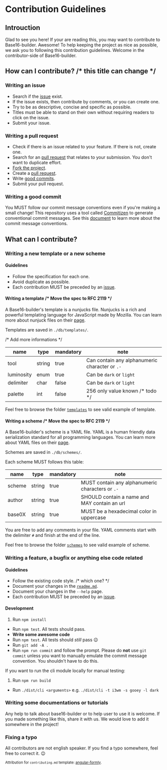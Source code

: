 # Contribution Guidelines

## Introuction

Glad to see you here! If your are reading this, you may want to contribute to Base16-builder. Awesome! To help keeping the project as nice as possible, we ask you to following this contribution guidelines. Welcome in the contributor-side of Base16-builder.

## How can I contribute? /* this title can change */

### Writing an issue

* Search if the [issue](https://github.com/alexbooker/base16-builder/issues) exist.
* If the issue exists, then contribute by comments, or you can create one.
* Try to be as descriptive, concise and specific as possible.
* Titles must be able to stand on their own without requiring readers to click on the issue.
* Submit your issue.

### Writing a pull request

* Check if there is an issue related to your feature. If there is not, create one.
* Search for an [pull request](https://github.com/alexbooker/base16-builder/pulls) that relates to your submission. You don't want to duplicate effort.
* [Fork the project](https://help.github.com/articles/fork-a-repo/).
* Create a [pull request](https://help.github.com/articles/creating-a-pull-request/).
* Write [good commits](#).
* Submit your pull request.

### Writing a good commit

You MUST follow our commit message conventions even if you're making a small change! This repository uses a tool called [Commitizen](https://github.com/commitizen/cz-cli) to generate conventional commit messages. See this [document](https://github.com/stevemao/conventional-changelog-angular/blob/master/convention.md) to learn more about the commit message conventions.

## What can I contribute?

### Writing a new template or a new scheme

#### Guidelines

* Follow the specification for each one.
* Avoid duplicate as possible.
* Each contribution MUST be preceded by an [issue]().

#### Writing a template /* Move the spec to RFC 2119 */

A Base16-builder's template is a nunjucks file. Nunjucks is a rich and powerful templating language for JavaScript made by Mozilla. You can learn more about nunjuck files on their [page](https://mozilla.github.io/nunjucks/).

Templates are saved in `./db/templates/`.

/* Add more informations */

| name       | type   | mandatory | note                              |
|------------|--------|-----------|-----------------------------------|
| tool       | string | true      | Can contain any alphanumeric character or `.-` | 
| luminosity | enum   | true      | Can be `dark` or `light`          | 
| delimiter  | char   | false     | Can be `dark` or `light`          | 
| palette    | int    | false     | 256 only value known /* todo */   | 


Feel free to browse the folder [`templates`](https://github.com/alexbooker/base16-builder/tree/master/db/templates) to see valid example of template.

#### Writing a scheme /* Move the spec to RFC 2119 */

A Base16-builder's scheme is a YAML file. YAML is a human friendly data serialization standard for all programming languages. You can learn more about YAML files on their [page](http://yaml.org/).

Schemes are saved in `./db/schemes/`.

Each scheme MUST follows this table:

| name   | type   | mandatory | note                                           |
|--------|--------|-----------|------------------------------------------------|
| scheme | string | true      | MUST contain any alphanumeric characters or `.-` |
| author | string | true      | SHOULD contain a name and MAY contain an url   |
| base0X | string | true      | MUST be a hexadecimal color in uppercase       |

You are free to add any comments in your file. YAML comments start with the delimiter `#` and finish at the end of the line.

Feel free to browse the folder [`schemes`](https://github.com/alexbooker/base16-builder/tree/master/db/schemes) to see valid example of scheme.

### Writing a feature, a bugfix or anything else code related

#### Guidelines

* Follow the existing code style. /* which one? */
* Document your changes in the [`readme.md`](https://github.com/alexbooker/base16-builder/blob/master/readme.md).
* Document your changes in the `--help` page.
* Each contribution MUST be preceded by an [issue]().

#### Development

1. Run `npm install`
- Run `npm test`. All tests should pass.
- **Write some awesome code**
- Run `npm test`. All tests should _still_ pass :wink:
- Run `git add -A .`
- Run `npm run commit` and follow the prompt. Please do **not** use `git commit` unless you want to manually emulate the commit message convention. You shouldn't have to do this.

If you want to run the cli module locally for manual testing:

1. Run `npm run build`
- Run `./dist/cli <arguments>` e.g. `./dist/cli -t i3wm -s gooey -l dark`

### Writing some documentations or tutorials

Any help to talk about base16-builder or to help user to use it is welcome. If you made something like this, share it with us. We would love to add it somewhere in the project!

### Fixing a typo

All contributors are not english speaker. If you find a typo somewhere, feel free to correct it. :wink:





<sub>Attribution for `contributing.md` template: [angular-formly](https://github.com/formly-js/angular-formly/blob/master/CONTRIBUTING.md).</sub>